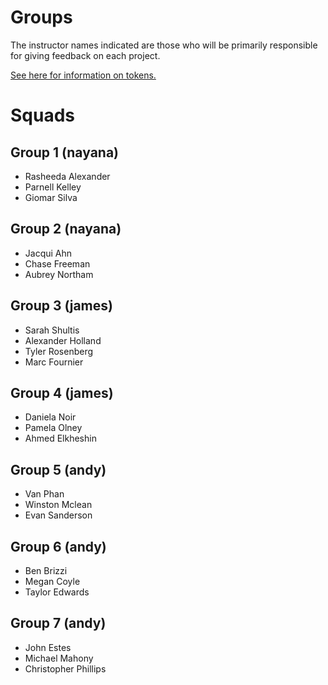 # Groups

The instructor names indicated are those who will be primarily responsible for giving feedback on each project.

[See here for information on tokens.](readme.md#support)

# Squads

## Group 1 (nayana)
- Rasheeda Alexander
- Parnell Kelley
- Giomar Silva

## Group 2 (nayana)
- Jacqui Ahn
- Chase Freeman
- Aubrey Northam

## Group 3 (james)
- Sarah Shultis
- Alexander Holland
- Tyler Rosenberg
- Marc Fournier

## Group 4 (james)
- Daniela Noir
- Pamela Olney
- Ahmed Elkheshin

## Group 5 (andy)
- Van Phan
- Winston Mclean
- Evan Sanderson

## Group 6 (andy)
- Ben Brizzi
- Megan Coyle
- Taylor Edwards

## Group 7 (andy)
- John Estes
- Michael Mahony
- Christopher Phillips
